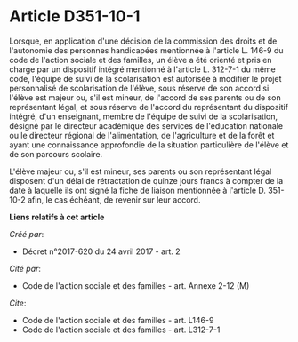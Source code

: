 # Article D351-10-1

Lorsque, en application d'une décision de la commission des droits et de l'autonomie des personnes handicapées mentionnée à
l'article L. 146-9 du code de l'action sociale et des familles, un élève a été orienté et pris en charge par un dispositif
intégré mentionné à l'article L. 312-7-1 du même code, l'équipe de suivi de la scolarisation est autorisée à modifier le
projet personnalisé de scolarisation de l'élève, sous réserve de son accord si l'élève est majeur ou, s'il est mineur, de
l'accord de ses parents ou de son représentant légal, et sous réserve de l'accord du représentant du dispositif intégré, d'un
enseignant, membre de l'équipe de suivi de la scolarisation, désigné par le directeur académique des services de l'éducation
nationale ou le directeur régional de l'alimentation, de l'agriculture et de la forêt et ayant une connaissance approfondie
de la situation particulière de l'élève et de son parcours scolaire. 

L'élève majeur ou, s'il est mineur, ses parents ou son représentant légal disposent d'un délai de rétractation de quinze
jours francs à compter de la date à laquelle ils ont signé la fiche de liaison mentionnée à l'article D. 351-10-2 afin, le
cas échéant, de revenir sur leur accord.

**Liens relatifs à cet article**

_Créé par_:

  - Décret n°2017-620 du 24 avril 2017 - art. 2

_Cité par_:

  - Code de l'action sociale et des familles - art. Annexe 2-12 (M)

_Cite_:

  - Code de l'action sociale et des familles - art. L146-9
  - Code de l'action sociale et des familles - art. L312-7-1
